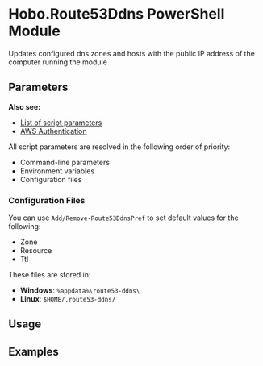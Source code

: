 # Hobo.Route53Ddns PowerShell Module
Updates configured dns zones and hosts with the public IP address of the computer running the module

## Parameters
**Also see:**
* [List of script parameters](CONFIG.md)
* [AWS Authentication](AUTH.md)

All script parameters are resolved in the following order of priority:
* Command-line parameters
* Environment variables
* Configuration files

### Configuration Files
You can use `Add/Remove-Route53DdnsPref` to set default values for the following:
* Zone
* Resource
* Ttl

These files are stored in:
* **Windows**: `%appdata%\route53-ddns\`
* **Linux**: `$HOME/.route53-ddns/`

## Usage
<!-- TODO -->

## Examples
<!-- TODO -->
